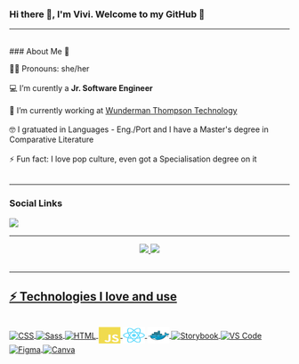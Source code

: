 ### Hi there 👋, I'm Vivi. Welcome to my GitHub 🌱

<hr />

<br/>
### About Me 🚀

🏳️‍🌈 Pronouns: she/her </br> </br>
💻 I’m curently a **Jr. Software Engineer** </br> </br>
🔭 I’m currently working at [Wunderman Thompson Technology](https://www.wundermanthompson.com/brazil) </br> </br>
🤓 I gratuated in Languages - Eng./Port and I have a Master's degree in Comparative Literature </br> </br>
⚡ Fun fact: I love pop culture, even got a Specialisation degree on it </br> </br>

<hr />

### Social Links
<a href="https://www.linkedin.com/in/viviane-martini/">
  <img align="left" width="24px" src="https://cdn.jsdelivr.net/gh/devicons/devicon/icons/linkedin/linkedin-original.svg"  />
</a>

<br/>
<hr />

<div align="center">
  <a href="https://github.com/vivianemartini">
  <img height="180em" src="https://github-readme-stats.vercel.app/api?username=VivianeMartini&show_icons=true&theme=gradient&include_all_commits=true&count_private=true"/>
  <img height="180em" src="https://github-readme-stats.vercel.app/api/top-langs/?username=VivianeMartini&layout=compact&langs_count=7&theme=gradient"/>
</div>

<br/>
<hr />

## ⚡ Technologies I love and use
  
<div style="display: inline_block"><br>
  <img align="center" alt="CSS" height="30" width="40" src="https://cdn.jsdelivr.net/gh/devicons/devicon/icons/css3/css3-original.svg">
  <img align="center" alt="Sass" height="30" width="40" src="https://cdn.jsdelivr.net/gh/devicons/devicon/icons/sass/sass-original.svg">
  <img align="center" alt="HTML" height="30" width="40" src="https://cdn.jsdelivr.net/gh/devicons/devicon/icons/html5/html5-original.svg">
  <img align="center" alt="js" height="30" width="40" src="https://raw.githubusercontent.com/devicons/devicon/master/icons/javascript/javascript-plain.svg">
  <img align="center" alt="react" height="30" width="40" src="https://raw.githubusercontent.com/devicons/devicon/master/icons/react/react-original.svg">
  <img align="center" alt="Docker" height="30" width="40" src="https://raw.githubusercontent.com/devicons/devicon/master/icons/docker/docker-original.svg">
  <img align="center" alt="Storybook" height="30" width="40" src="https://cdn.jsdelivr.net/gh/devicons/devicon/icons/storybook/storybook-original.svg">
  <img align="center" alt="VS Code" height="30" width="40" src="https://cdn.jsdelivr.net/gh/devicons/devicon/icons/vscode/vscode-original.svg">
  <img align="center" alt="Figma" height="30" width="40" src="https://cdn.jsdelivr.net/gh/devicons/devicon/icons/figma/figma-original.svg">
  <img align="center" alt="Canva" height="30" width="40" src="https://cdn.jsdelivr.net/gh/devicons/devicon/icons/canva/canva-original.svg">
 
                                                              
</div>

<!--
**vivianemartini/vivianemartini** is a ✨ _special_ ✨ repository because its `README.md` (this file) appears on your GitHub profile.

Here are some ideas to get you started:

- 🔭 I’m currently working on ...
- 🌱 I’m currently learning ...
- 👯 I’m looking to collaborate on ...
- 🤔 I’m looking for help with ...
- 💬 Ask me about ...
- 📫 How to reach me: ...
- 😄 Pronouns: ...
- ⚡ Fun fact: ...
-->
